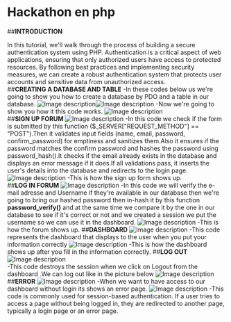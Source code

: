 # Hackathon en php

##**INTRODUCTION**

In this tutorial, we'll walk through the process of building a secure authentication system using PHP. Authentication is a critical aspect of web applications, ensuring that only authorized users have access to protected resources. By following best practices and implementing security measures, we can create a robust authentication system that protects user accounts and sensitive data from unauthorized access.
</br>
##**CREATING A DATABASE AND TABLE**
-In these codes below us we're going to show you how to create a database by PDO and a table in our database.
![Image description](https://dev-to-uploads.s3.amazonaws.com/uploads/articles/1tafw24zc5op9jj81xcb.png)![Image description](https://dev-to-uploads.s3.amazonaws.com/uploads/articles/sblctb7rnrfynptnyc7u.png)
-Now we're going to show you how it this code works.
![Image description](https://dev-to-uploads.s3.amazonaws.com/uploads/articles/wiv394qtg0qwkhou83uo.PNG)
</br>
##**SIGN UP FORUM**
![Image description](https://dev-to-uploads.s3.amazonaws.com/uploads/articles/0werktaxmy8xi59aaaz0.png)
-In this code we check if the form is submitted by this function ($_SERVER["REQUEST_METHOD"] == "POST").Then it validates input fields (name, email, password, confirm_password) for emptiness and sanitizes them.Also it ensures if the password matches the confirm password and hashes the password using password_hash().It checks if the email already exists in the database and displays an error message if it does.If all validations pass, it inserts the user's details into the database and redirects to the login page.![Image description](https://dev-to-uploads.s3.amazonaws.com/uploads/articles/g3bap15xmbp3vco8qwvt.PNG)
-This is how the sign up form shows up.
</br>
##**LOG IN FORUM**
![Image description](https://dev-to-uploads.s3.amazonaws.com/uploads/articles/f8nkgnewrx4sseia0u0s.png)
-In this code we will verify the e-mail adresse and Username if they're available in our database then we're going to bring our hashed password then in-hash it by this function **password_verify()** and at the same time we compare it by the one in our database to see if it's correct or not and we created a session we put the username so we can use it in the dashboard.
![Image description](https://dev-to-uploads.s3.amazonaws.com/uploads/articles/r1x27apvr6x46r4ey8gf.PNG)
-This is how the forum shows up.
##**DASHBOARD**
![Image description](https://dev-to-uploads.s3.amazonaws.com/uploads/articles/utfzdbov5wvuzt8xcz3t.png)
-This code represents the dashboard that displays to the user when you put your information correctly
![Image description](https://dev-to-uploads.s3.amazonaws.com/uploads/articles/c14n2buzbujybmlt9iti.png) 
-This is how the dashboard shows up after you fill in the information correctly.
##**LOG OUT**
</br>
![Image description](https://dev-to-uploads.s3.amazonaws.com/uploads/articles/36jv5f0cdd3gvy6fnn3y.png) </br>
-This code destroys the session when we click on Logout from the dashboard .We can log out like in the picture below
![Image description](https://dev-to-uploads.s3.amazonaws.com/uploads/articles/2py3iq6y5s0avg0tk7zb.png)
</br>
##**ERROR**
![Image description](https://dev-to-uploads.s3.amazonaws.com/uploads/articles/s9tpd1cghtqt1zsqere7.png)
-When we want to have access to our dashboard without login its shows an error page.
![Image description](https://dev-to-uploads.s3.amazonaws.com/uploads/articles/fxnltqd12z48bepbcraq.png)
-This code is commonly used for session-based authentication. If a user tries to access a page without being logged in, they are redirected to another page, typically a login page or an error page.
